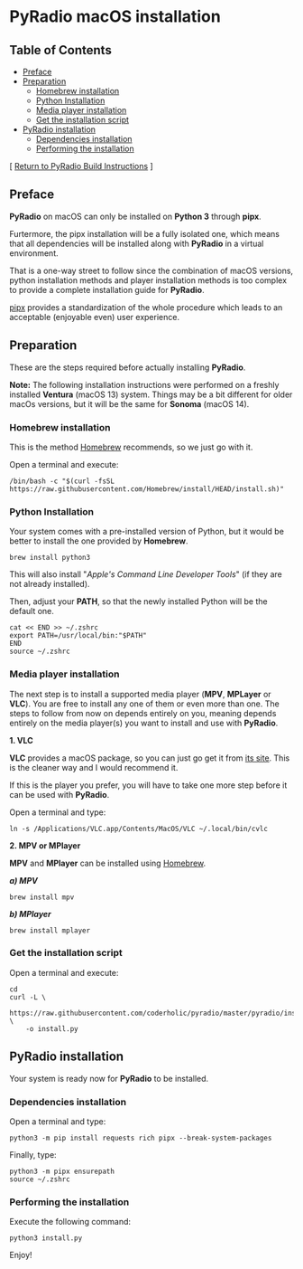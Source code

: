 # PyRadio macOS installation

## Table of Contents
<!-- vim-markdown-toc Marked -->

* [Preface](#preface)
* [Preparation](#preparation)
    * [Homebrew installation](#homebrew-installation)
    * [Python Installation](#python-installation)
    * [Media player installation](#media-player-installation)
    * [Get the installation script](#get-the-installation-script)
* [PyRadio installation](#pyradio-installation)
    * [Dependencies installation](#dependencies-installation)
    * [Performing the installation](#performing-the-installation)

<!-- vim-markdown-toc -->

[ [Return to PyRadio Build Instructions](build.md#installation-guides) ]

## Preface

**PyRadio** on macOS can only be installed on **Python 3** through **pipx**.

Furtermore, the pipx installation will be a fully isolated one, which means that all dependencies will be installed along with **PyRadio** in a virtual environment.

That is a one-way street to follow since the combination of macOS versions, python installation methods and player installation methods is too complex to provide a complete installation guide for **PyRadio**.

[pipx](https://pypa.github.io/pipx/) provides a standardization of the whole procedure which leads to an acceptable (enjoyable even) user experience.

## Preparation

These are the steps required before actually installing **PyRadio**.

**Note:** The following installation instructions were performed on a freshly installed **Ventura** (macOS 13) system. Things may be a bit different for older macOs versions, but it will be the same for **Sonoma** (macOS 14).

### Homebrew installation

This is the method [Homebrew](https://brew.sh) recommends, so we just go with it.

Open a terminal and execute:

<!-- START OF BREW LINK -->
```
/bin/bash -c "$(curl -fsSL https://raw.githubusercontent.com/Homebrew/install/HEAD/install.sh)"
```
<!-- END OF BREW LINK -->

### Python Installation

Your system comes with a pre-installed version of Python, but it would be better to install the one provided by **Homebrew**.

    brew install python3

This will also install "*Apple's Command Line Developer Tools*" (if they are not already installed).


Then, adjust your **PATH**, so that the newly installed Python will be the default one.

```
cat << END >> ~/.zshrc
export PATH=/usr/local/bin:"$PATH"
END
source ~/.zshrc
```

### Media player installation

The next step is to install a supported media player (**MPV**, **MPLayer** or **VLC**). You are free to install any one of them or even more than one. The steps to follow from now on depends entirely on you, meaning depends entirely on the media player(s) you want to install and use with **PyRadio**.

**1\. VLC**

**VLC** provides a macOS package, so you can just go get it from [its site](https://www.videolan.org/vlc/). This is the cleaner way and I would recommend it.

If this is the player you prefer, you will have to take one more step before it can be used with **PyRadio**.

Open a terminal and type:

    ln -s /Applications/VLC.app/Contents/MacOS/VLC ~/.local/bin/cvlc


**2\. MPV or MPlayer**

**MPV** and **MPlayer** can be installed using [Homebrew](https://brew.sh).

***a)  MPV***

    brew install mpv

***b) MPlayer***

    brew install mplayer

### Get the installation script

Open a terminal and execute:

```
cd
curl -L \
    https://raw.githubusercontent.com/coderholic/pyradio/master/pyradio/install.py \
    -o install.py
```

## PyRadio installation

Your system is ready now for **PyRadio** to be installed.

### Dependencies installation

Open a terminal and type:

    python3 -m pip install requests rich pipx --break-system-packages

Finally, type:

    python3 -m pipx ensurepath
    source ~/.zshrc

### Performing the installation

Execute the following command:

    python3 install.py

Enjoy!


